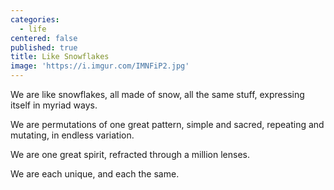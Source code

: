 ```yaml
---
categories:
  - life
centered: false
published: true
title: Like Snowflakes
image: 'https://i.imgur.com/IMNFiP2.jpg'
---
```

We are like snowflakes,
all made of snow,
all the same stuff,
expressing itself 
in myriad ways.

We are permutations
of one great pattern,
simple and sacred,
repeating and mutating,
in endless variation. 

We are one great spirit,
refracted through a million lenses.

We are each unique,
and each the same.


